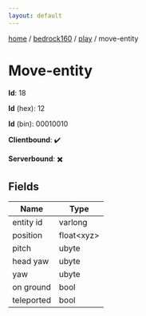 ```yaml
---
layout: default
---
```


[home](/)  /  [bedrock160](/protocol/bedrock160)  /  [play](/protocol/bedrock160/play)  /  move-entity

# Move-entity

**Id**: 18

**Id** (hex): 12

**Id** (bin): 00010010

**Clientbound**: ✔️

**Serverbound**: ✖️

## Fields

Name | Type
---|---
entity id | varlong
position | float&lt;xyz&gt;
pitch | ubyte
head yaw | ubyte
yaw | ubyte
on ground | bool
teleported | bool

